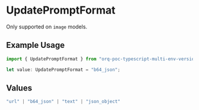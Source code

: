 # UpdatePromptFormat

Only supported on `image` models.

## Example Usage

```typescript
import { UpdatePromptFormat } from "orq-poc-typescript-multi-env-version/models/operations";

let value: UpdatePromptFormat = "b64_json";
```

## Values

```typescript
"url" | "b64_json" | "text" | "json_object"
```